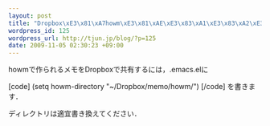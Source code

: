 ```yaml
--- 
layout: post
title: "Dropbox\xE3\x81\xA7howm\xE3\x81\xAE\xE3\x83\xA1\xE3\x83\xA2\xE3\x82\x92\xE5\x85\xB1\xE6\x9C\x89\xE3\x81\x99\xE3\x82\x8B.emacs"
wordpress_id: 125
wordpress_url: http://tjun.jp/blog/?p=125
date: 2009-11-05 02:30:23 +09:00
---
```

howmで作られるメモをDropboxで共有するには，.emacs.elに

[code]
(setq howm-directory &quot;~/Dropbox/memo/howm/&quot;)
[/code]
を書きます．

ディレクトリは適宜書き換えてください．
